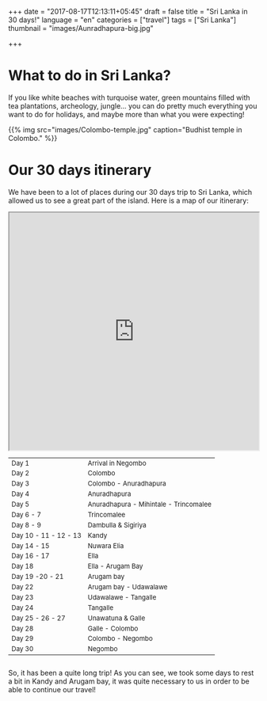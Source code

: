 +++
date = "2017-08-17T12:13:11+05:45"
draft = false
title = "Sri Lanka in 30 days!"
language = "en"
categories = ["travel"]
tags = ["Sri Lanka"]
thumbnail = "images/Aunradhapura-big.jpg"


+++

# What to do in Sri Lanka?

If you like white beaches with turquoise water, green mountains filled with tea plantations, archeology, jungle... you can do pretty much everything you want to do for holidays, and maybe more than what you were expecting!

{{% img src="images/Colombo-temple.jpg" caption="Budhist temple in Colombo." %}}

# Our 30 days itinerary

We have been to a lot of places during our 30 days trip to Sri Lanka, which allowed us to see a great part of the island.
Here is a map of our itinerary:

<div class="col-sm-6" style="padding: 0">
	<iframe src="https://www.google.com/maps/d/embed?mid=1DjShSvY9BNbmccluxhQl1GrrAcU" height="480" style="position: relative; width: 100%; scrolling='no';"></iframe>
</div>
<div class="col-sm-6" style="max-height: 480px; overflow-y: auto; ">
	<table class="table table-hover table-striped" style="font-size: small;">
		<tbody>
		<tr><td class="column-1">Day 1</td><td class="column-2">Arrival in Negombo</td></tr>
		<tr><td class="column-1">Day 2</td><td class="column-2">Colombo</td></tr>
		<tr><td class="column-1">Day 3</td><td class="column-2">Colombo - Anuradhapura</td></tr>
		<tr><td class="column-1">Day 4</td><td class="column-2">Anuradhapura</td></tr>
		<tr><td class="column-1">Day 5</td><td class="column-2">Anuradhapura - Mihintale - Trincomalee</td></tr>
		<tr><td class="column-1">Day 6 - 7 </td><td class="column-2">Trincomalee</td></tr>
		<tr><td class="column-1">Day 8 - 9</td><td class="column-2">Dambulla & Sigiriya</td></tr>
		<tr><td class="column-1">Day 10 - 11 - 12 - 13</td><td class="column-2">Kandy</td></tr>
		<tr><td class="column-1">Day 14 - 15</td><td class="column-2">Nuwara Elia</td></tr>
		<tr><td class="column-1">Day 16 - 17</td><td class="column-2">Ella</td></tr>
		<tr><td class="column-1">Day 18</td><td class="column-2">Ella - Arugam Bay</td></tr>
		<tr><td class="column-1">Day 19 -20 - 21</td><td class="column-2">Arugam bay</td></tr>
		<tr><td class="column-1">Day 22</td><td class="column-2">Arugam bay - Udawalawe</td></tr>
		<tr><td class="column-1">Day 23</td><td class="column-2">Udawalawe - Tangalle</td></tr>
		<tr><td class="column-1">Day 24</td><td class="column-2">Tangalle</td></tr>
		<tr><td class="column-1">Day 25 - 26 - 27</td><td class="column-2">Unawatuna & Galle</td></tr>
		<tr><td class="column-1">Day 28</td><td class="column-2">Galle - Colombo</td></tr>
		<tr><td class="column-1">Day 29</td><td class="column-2">Colombo - Negombo</td></tr>
		<tr><td class="column-1">Day 30</td><td class="column-2">Negombo</td></tr>
		</tbody>
	</table>
</div>	

So, it has been a quite long trip!
As you can see, we took some days to rest a bit in Kandy and Arugam bay, it was quite necessary to us in order to be able to continue our travel!
